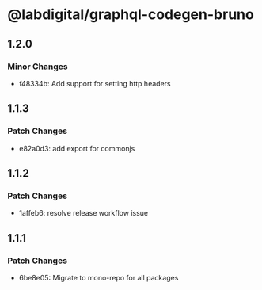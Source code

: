 # @labdigital/graphql-codegen-bruno

## 1.2.0

### Minor Changes

- f48334b: Add support for setting http headers

## 1.1.3

### Patch Changes

- e82a0d3: add export for commonjs

## 1.1.2

### Patch Changes

- 1affeb6: resolve release workflow issue

## 1.1.1

### Patch Changes

- 6be8e05: Migrate to mono-repo for all packages
